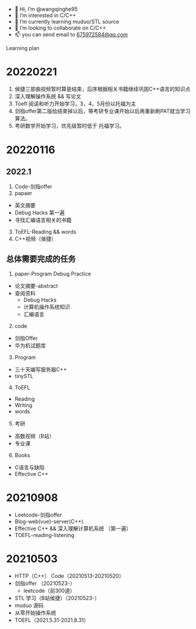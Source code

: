 - 👋 Hi, I’m @wangqinghe95
- 👀 I’m interested in C/C++
- 🌱 I’m currently learning muduo/STL source
- 💞️ I’m looking to collaborate on C/C++ 
- 📫 you can send email to 675972584@qq.com

<!---
wangqinghe95/wangqinghe95 is a ✨ special ✨ repository because its `README.md` (this file) appears on your GitHub profile.
You can click the Preview link to take a look at your changes.
--->

Learning plan

# 20220221
1. 侯捷三部曲视频暂时算是结束，后序根据相关书籍继续巩固C++语言的知识点
2. 深入理解操作系统 && 写论文
3. Toefl 阅读和听力开始学习，3，4，5月份以托福为主
4. 剑指offer第二版给结束掉以后，等考研专业课开始以后再重新刷PAT就当学习算法。
5. 考研数学开始学习，优先级暂时低于 托福学习。

# 20220116
## 2022.1
1. Code-剑指offer
2. papaer
  + 英文摘要
  + Debug Hacks 第一遍
  + 寻找汇编语言相关的书籍
3. ToEFL-Reading && words
4. C++视频（侯捷）

## 总体需要完成的任务
1. paper-Program Debug Practice
  + 论文摘要-abstract
  + 查阅资料
    + Debug Hacks
    + 计算机操作系统知识
    + 汇编语言
2. code
  + 剑指Offer
  + 华为机试题库

3. Program
  + 三十天编写服务器C++
  + tinySTL
  
4. ToEFL
  + Reading
  + Writing
  + words
 
5. 考研
  + 高数视频（B站）
  + 专业课

6. Books
  + C语言与缺陷
  + Effective C++
 

# 20210908
+ Leetcode-剑指offer
+ Blog-web(vue)-server(C++)
+ Effective C++ && 深入理解计算机系统 （第一遍）
+ TOEFL-reading-listening

# 20210503
+ HTTP（C++） Code（20210513-20210520）
+ 剑指offer （20210523-）
  + leetcode（前300道）
+ STL 学习（B站侯捷）（20210523-）
+ muduo 源码
+ 从零开始操作系统
+ TOEFL（2021.5.31-2021.8.31）
